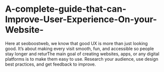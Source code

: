 # A-complete-guide-that-can-Improve-User-Experience-On-your-Website-
Here at seoboostweb, we know that good UX is more than just looking good. It’s about making every visit smooth, fun, and accessible so people stay longer and returThe main goal of creating websites, apps, or any digital platforms is to make them easy to use. Research your audience, use design best practices, and get feedback to improve.
